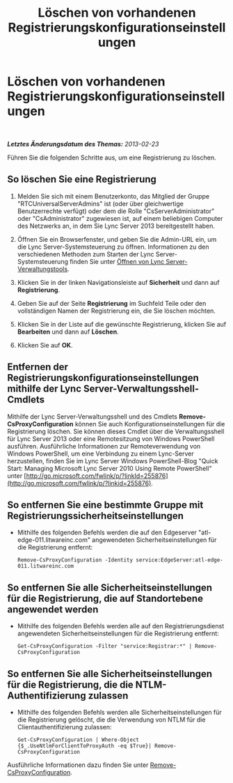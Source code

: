 ﻿---
title: Löschen von vorhandenen Registrierungskonfigurationseinstellungen
TOCTitle: Löschen von vorhandenen Registrierungskonfigurationseinstellungen
ms:assetid: ae43cd75-cae4-4f78-b037-779a2cdb583b
ms:mtpsurl: https://technet.microsoft.com/de-de/library/Gg182571(v=OCS.15)
ms:contentKeyID: 49295085
ms.date: 05/19/2016
mtps_version: v=OCS.15
ms.translationtype: HT
---

# Löschen von vorhandenen Registrierungskonfigurationseinstellungen

 

_**Letztes Änderungsdatum des Themas:** 2013-02-23_

Führen Sie die folgenden Schritte aus, um eine Registrierung zu löschen.

## So löschen Sie eine Registrierung

1.  Melden Sie sich mit einem Benutzerkonto, das Mitglied der Gruppe "RTCUniversalServerAdmins" ist (oder über gleichwertige Benutzerrechte verfügt) oder dem die Rolle "CsServerAdministrator" oder "CsAdministrator" zugewiesen ist, auf einem beliebigen Computer des Netzwerks an, in dem Sie Lync Server 2013 bereitgestellt haben.

2.  Öffnen Sie ein Browserfenster, und geben Sie die Admin-URL ein, um die Lync Server-Systemsteuerung zu öffnen. Informationen zu den verschiedenen Methoden zum Starten der Lync Server-Systemsteuerung finden Sie unter [Öffnen von Lync Server-Verwaltungstools](lync-server-2013-open-lync-server-administrative-tools.md).

3.  Klicken Sie in der linken Navigationsleiste auf **Sicherheit** und dann auf **Registrierung**.

4.  Geben Sie auf der Seite **Registrierung** im Suchfeld Teile oder den vollständigen Namen der Registrierung ein, die Sie löschen möchten.

5.  Klicken Sie in der Liste auf die gewünschte Registrierung, klicken Sie auf **Bearbeiten** und dann auf **Löschen**.

6.  Klicken Sie auf **OK**.

## Entfernen der Registrierungskonfigurationseinstellungen mithilfe der Lync Server-Verwaltungsshell-Cmdlets

Mithilfe der Lync Server-Verwaltungsshell und des Cmdlets **Remove-CsProxyConfiguration** können Sie auch Konfigurationseinstellungen für die Registrierung löschen. Sie können dieses Cmdlet über die Verwaltungsshell für Lync Server 2013 oder eine Remotesitzung von Windows PowerShell ausführen. Ausführliche Informationen zur Remoteverwendung von Windows PowerShell, um eine Verbindung zu einem Lync-Server herzustellen, finden Sie im Lync Server Windows PowerShell-Blog "Quick Start: Managing Microsoft Lync Server 2010 Using Remote PowerShell" unter [http://go.microsoft.com/fwlink/p/?linkId=255876](http://go.microsoft.com/fwlink/p/?linkid=255876).

## So entfernen Sie eine bestimmte Gruppe mit Registrierungssicherheitseinstellungen

  - Mithilfe des folgenden Befehls werden die auf den Edgeserver "atl-edge-011.litwareinc.com" angewendeten Sicherheitseinstellungen für die Registrierung entfernt:
    
        Remove-CsProxyConfiguration -Identity service:EdgeServer:atl-edge-011.litwareinc.com

## So entfernen Sie alle Sicherheitseinstellungen für die Registrierung, die auf Standortebene angewendet werden

  - Mithilfe des folgenden Befehls werden alle auf den Registrierungsdienst angewendeten Sicherheitseinstellungen für die Registrierung entfernt:
    
        Get-CsProxyConfiguration -Filter "service:Registrar:*" | Remove-CsProxyConfiguration

## So entfernen Sie alle Sicherheitseinstellungen für die Registrierung, die die NTLM-Authentifizierung zulassen

  - Mithilfe des folgenden Befehls werden alle Sicherheitseinstellungen für die Registrierung gelöscht, die die Verwendung von NTLM für die Clientauthentifizierung zulassen:
    
        Get-CsProxyConfiguration | Where-Object {$_.UseNtlmForClientToProxyAuth -eq $True}| Remove-CsProxyConfiguration

Ausführliche Informationen dazu finden Sie unter [Remove-CsProxyConfiguration](https://docs.microsoft.com/en-us/powershell/module/skype/Remove-CsProxyConfiguration).

